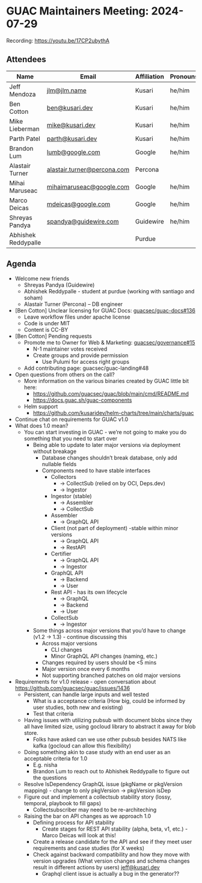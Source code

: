 # GUAC Maintainers Meeting: 2024-07-29

Recording: https://youtu.be/17CP2ubythA

## Attendees 

| Name | Email | Affiliation | Pronouns
| ---- | ----- | ----------- | --------
| Jeff Mendoza | jlm@jlm.name | Kusari | he/him
| Ben Cotton | ben@kusari.dev | Kusari | he/him
| Mike Lieberman | mike@kusari.dev | Kusari | he/him
| Parth Patel | parth@kusari.dev | Kusari | he/him
| Brandon Lum | lumb@google.com | Google | he/him
| Alastair Turner | alastair.turner@percona.com | Percona |
| Mihai Maruseac | mihaimaruseac@google.com | Google | he/him
| Marco Deicas | mdeicas@google.com | Google | he/him
| Shreyas Pandya | spandya@guidewire.com | Guidewire | he/him
| Abhishek Reddypalle | | Purdue |

## Agenda

* Welcome new friends
    * Shreyas Pandya (Guidewire)
    * Abhishek Reddypalle - student at purdue (working with santiago and soham)
    * Alastair Turner (Percona) – DB engineer
* [Ben Cotton] Unclear licensing for GUAC Docs: [guacsec/guac-docs#136](https://github.com/guacsec/guac-docs/issues/136)
    * Leave workflow files under apache license
    * Code is under MIT
    * Content is CC-BY
* [Ben Cotton] Pending requests
    * Promote me to Owner for Web & Marketing: [guacsec/governance#15](https://github.com/guacsec/governance/issues/15)
        * N-1 maintainer votes received
        * Create groups and provide permission
            * Use Pulumi for access right groups
    * Add contributing page: guacsec/guac-landing#48
* Open questions from others on the call?
    * More information on the various binaries created by GUAC
little bit here:
        * https://github.com/guacsec/guac/blob/main/cmd/README.md
        * https://docs.guac.sh/guac-components
    * Helm support
        * https://github.com/kusaridev/helm-charts/tree/main/charts/guac
* Continue chat on requirements for GUAC v1.0 
* What does 1.0 mean?
    * You can start investing in GUAC - we’re not going to make you do something that you need to start over
        * Being able to update to later major versions via deployment without breakage
            * Database changes shouldn’t break database, only add nullable fields
            * Components need to have stable interfaces
                * Collectors
                    * -> CollectSub (relied on by OCI, Deps.dev)
                    * -> Ingestor
                * Ingestor (stable)
                    * -> Assembler
                    * -> CollectSub
                * Assembler
                    * -> GraphQL API
                * Client (not part of deployment) -stable within minor versions
                    * -> GraphQL API
                    * -> RestAPI
                * Certifier
                    * -> GraphQL API
                    * -> Ingestor
                * GraphQL API
                    * -> Backend
                    * -> User
                * Rest API - has its own lifecycle
                    * -> GraphQL
                    * -> Backend
                    * -> User
                * CollectSub
                    * -> Ingestor
        * Some things across major versions that you’d have to change (v1.2 -> 1.3) - continue discussing this
            * Across major versions
                * CLI changes
                * Minor GraphQL API changes (naming, etc.)
            * Changes required by users should be <5 mins 
            * Major version once every 6 months
            * Not supporting branched patches on old major versions
* Requirements for v1.0 release - open conversation about https://github.com/guacsec/guac/issues/1436
    * Persistent, can handle large inputs and well tested
        * What is a acceptance criteria (How big, could be informed by user studies, both new and existing)
        * Test that criteria
    * Having issues with utilizing pubsub with document blobs since they all have limited size, using gocloud library to abstract it away for blob store.
        * Folks have asked can we use other pubsub besides NATS like kafka (gocloud can allow this flexibility)
    * Doing something  akin to case study with an end user as an acceptable criteria for 1.0
        * E.g. nisha
        * Brandon Lum to reach out to Abhishek Reddypalle to figure out the questions
    * Resolve IsDependency GraphQL issue (pkgName or pkgVersion mapping) - change to only pkgVersion -> pkgVersion isDep
    * Figure out and implement a collectsub stability story (lossy, temporal, playbook to fill gaps)
        * Collectsubscriber may need to be re-architeching 
    * Raising the bar on API changes as we approach 1.0
        * Defining process for API stability
            * Create stages for REST API stability (alpha, beta, v1, etc.) - Marco Deicas will look at this!
        * Create a release candidate for the API and see if they meet user requirements and case studies (for X weeks)
        * Check against backward compatibility and how they move with version upgrades (What version changes and schema changes result in different actions by users) jeff@kusari.dev
            * Graphql client issue is actually a bug in the generator??